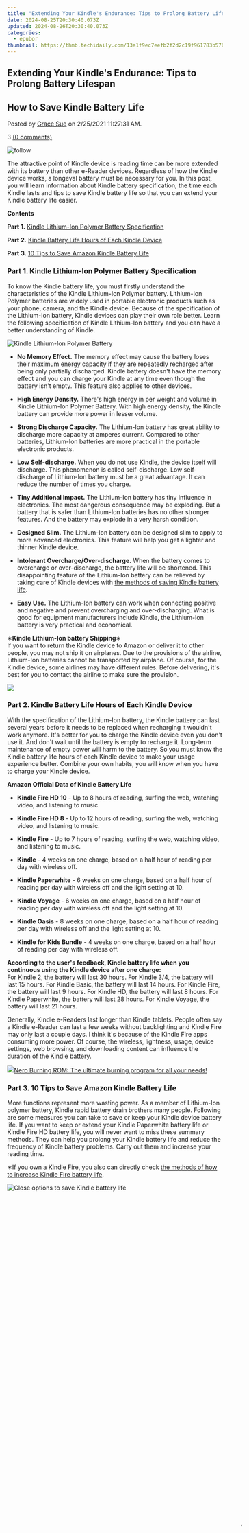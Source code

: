 ```yaml
---
title: "Extending Your Kindle's Endurance: Tips to Prolong Battery Lifespan"
date: 2024-08-25T20:30:40.073Z
updated: 2024-08-26T20:30:40.073Z
categories:
  - epubor
thumbnail: https://thmb.techidaily.com/13a1f9ec7eefb2f2d2c19f961783b576aae3496864dc942793b7f634c661d531.jpg
---
```


## Extending Your Kindle's Endurance: Tips to Prolong Battery Lifespan

## How to Save Kindle Battery Life

Posted by [Grace Sue](https://plus.google.com/107909268153223267573) on 2/25/2021 11:27:31 AM.

3 [(0 comments)](http://www.epubor.com/#comment-area) 



![follow](http://www.epubor.com/images/follow.png)

The attractive point of Kindle device is reading time can be more extended with its battery than other e-Reader devices. Regardless of how the Kindle device works, a longeval battery must be necessary for you. In this post, you will learn information about Kindle battery specification, the time each Kindle lasts and tips to save Kindle battery life so that you can extend your Kindle battery life easier.

**Contents**

**Part 1.** [Kindle Lithium-Ion Polymer Battery Specification](https://tools.techidaily.com/epubor/products/)  
  
**Part 2.** [Kindle Battery Life Hours of Each Kindle Device](https://tools.techidaily.com/epubor/products/)  
  
**Part 3.** [10 Tips to Save Amazon Kindle Battery Life](https://tools.techidaily.com/epubor/products/)  

### Part 1\. Kindle Lithium-Ion Polymer Battery Specification

To know the Kindle battery life, you must firstly understand the characteristics of the Kindle Lithium-Ion Polymer battery. Lithium-Ion Polymer batteries are widely used in portable electronic products such as your phone, camera, and the Kindle device. Because of the specification of the Lithium-Ion battery, Kindle devices can play their own role better. Learn the following specification of Kindle Lithium-Ion battery and you can have a better understanding of Kindle.

![Kindle Lithium-Ion Polymer Battery](http://www.epubor.com/images/uppic/Kindle-Lithium-Ion-Polymer-Battery.jpg)

* **No Memory Effect.** The memory effect may cause the battery loses their maximum energy capacity if they are repeatedly recharged after being only partially discharged. Kindle battery doesn't have the memory effect and you can charge your Kindle at any time even though the battery isn't empty. This feature also applies to other devices.
  
* **High Energy Density.** There's high energy in per weight and volume in Kindle Lithium-Ion Polymer Battery. With high energy density, the Kindle battery can provide more power in lesser volume.
  
* **Strong Discharge Capacity.** The Lithium-Ion battery has great ability to discharge more capacity at amperes current. Compared to other batteries, Lithium-Ion batteries are more practical in the portable electronic products.
  
* **Low Self-discharge.** When you do not use Kindle, the device itself will discharge. This phenomenon is called self-discharge. Low self-discharge of Lithium-Ion battery must be a great advantage. It can reduce the number of times you charge.
  
* **Tiny Additional Impact.** The Lithium-Ion battery has tiny influence in electronics. The most dangerous consequence may be exploding. But a battery that is safer than Lithium-Ion batteries has no other stronger features. And the battery may explode in a very harsh condition.
  
* **Designed Slim.** The Lithium-Ion battery can be designed slim to apply to more advanced electronics. This feature will help you get a lighter and thinner Kindle device.
  
* **Intolerant Overcharge/Over-discharge.** When the battery comes to overcharge or over-discharge, the battery life will be shortened. This disappointing feature of the Lithium-Ion battery can be relieved by taking care of Kindle devices with [the methods of saving Kindle battery life](https://tools.techidaily.com/epubor/products/).
  
* **Easy Use.** The Lithium-Ion battery can work when connecting positive and negative and prevent overcharging and over-discharging. What is good for equipment manufacturers include Kindle, the Lithium-Ion battery is very practical and economical.
  
∗**Kindle Lithium-Ion battery Shipping**∗  
 If you want to return the Kindle device to Amazon or deliver it to other people, you may not ship it on airplanes. Due to the provisions of the airline, Lithium-Ion batteries cannot be transported by airplane. Of course, for the Kindle device, some airlines may have different rules. Before delivering, it's best for you to contact the airline to make sure the provision.

<!-- affiliate ads begin -->
<a href="https://store.nero.com/order/checkout.php?PRODS=42570605&QTY=1&AFFILIATE=108875&CART=1"><img src="http://cdnwww.nero.com/nero-com-wAssets/img/banners/2023/usbXcopy/Nero_USB_x_copy_Screen_2.png" border="0"></a>
<!-- affiliate ads end -->
### Part 2\. Kindle Battery Life Hours of Each Kindle Device

With the specification of the Lithium-Ion battery, the Kindle battery can last several years before it needs to be replaced when recharging it wouldn't work anymore. It's better for you to charge the Kindle device even you don't use it. And don't wait until the battery is empty to recharge it. Long-term maintenance of empty power will harm to the battery. So you must know the Kindle battery life hours of each Kindle device to make your usage experience better. Combine your own habits, you will know when you have to charge your Kindle device.

**Amazon Official Data of Kindle Battery Life**

* **Kindle Fire HD 10** \- Up to 8 hours of reading, surfing the web, watching video, and listening to music.
  
* **Kindle Fire HD 8** \- Up to 12 hours of reading, surfing the web, watching video, and listening to music.
  
* **Kindle Fire** \- Up to 7 hours of reading, surfing the web, watching video, and listening to music.
  
* **Kindle** \- 4 weeks on one charge, based on a half hour of reading per day with wireless off.
  
* **Kindle Paperwhite** \- 6 weeks on one charge, based on a half hour of reading per day with wireless off and the light setting at 10.
  
* **Kindle Voyage** \- 6 weeks on one charge, based on a half hour of reading per day with wireless off and the light setting at 10.
  
* **Kindle Oasis** \- 8 weeks on one charge, based on a half hour of reading per day with wireless off and the light setting at 10.
  
* **Kindle for Kids Bundle** \- 4 weeks on one charge, based on a half hour of reading per day with wireless off.

**According to the user's feedback, Kindle battery life when you continuous using the Kindle device after one charge:**  
 For Kindle 2, the battery will last 30 hours. For Kindle 3/4, the battery will last 15 hours. For Kindle Basic, the battery will last 14 hours. For Kindle Fire, the battery will last 9 hours. For Kindle HD, the battery will last 8 hours. For Kindle Paperwhite, the battery will last 28 hours. For Kindle Voyage, the battery will last 21 hours.

Generally, Kindle e-Readers last longer than Kindle tablets. People often say a Kindle e-Reader can last a few weeks without backlighting and Kindle Fire may only last a couple days. I think it's because of the Kindle Fire apps consuming more power. Of course, the wireless, lightness, usage, device settings, web browsing, and downloading content can influence the duration of the Kindle battery.

<!-- affiliate ads begin -->
<a href="https://store.nero.com/order/checkout.php?PRODS=39694080&QTY=1&AFFILIATE=108875&CART=1"><img src="http://cdnwww.nero.com/nero-com-wAssets/img/banners/2023/nbr/fire/Screenshot_1red_gb.jpg" border="0">Nero Burning ROM:
The ultimate burning program for all your needs!</a>
<!-- affiliate ads end -->
### Part 3\. 10 Tips to Save Amazon Kindle Battery Life

More functions represent more wasting power. As a member of Lithium-Ion polymer battery, Kindle rapid battery drain brothers many people. Following are some measures you can take to save or keep your Kindle device battery life. If you want to keep or extend your Kindle Paperwhite battery life or Kindle Fire HD battery life, you will never want to miss these summary methods. They can help you prolong your Kindle battery life and reduce the frequency of Kindle battery problems. Carry out them and increase your reading time.

∗If you own a Kindle Fire, you also can directly check [the methods of how to increase Kindle Fire battery life](https://www.slideshare.net/AdaWyy/how-to-increase-kindle-fire-battery-life).

![Close options to save Kindle battery life](http://www.epubor.com/images/uppic/close-options-save-kindle-battery-life.jpg)

<!-- affiliate ads begin -->
<span id="1793213">
					<video width="1080" height="1620" style="cursor:pointer"
           poster="//a.impactradius-go.com/display-clicktoplayimage/1793213.jpeg"
           onclick="if(!this.playClicked){this.play();this.setAttribute('controls',true);this.playClicked=true;}">
	   <source src="//a.impactradius-go.com/display-ad/19135-1793213">
	   <img src="//a.impactradius-go.com/display-clicktoplayimage/1793213.jpeg" style="border: none; height: 100%; width: 100%; object-fit: contain">
	</video>
	<div style="width:1080px;text-align:center"><a href="javascript:window.open(decodeURIComponent('https%3A%2F%2Ftinyland.pxf.io%2Fc%2F5597632%2F1793213%2F19135'), '_blank');void(0);">Click here</a></div>
</span>
<img height="0" width="0" src="https://imp.pxf.io/i/5597632/1793213/19135" style="position:absolute;visibility:hidden;" border="0" />
<!-- affiliate ads end -->
1\. Keep Sleep-mode: After leaving your Kindle device alone, there may be 10 mins to waste to make your Kindle sleep automatically. Your Kindle power is totally wasted during this period. So after using your Kindle device, keep it be sleep-mode quickly. You can use magnetic cover to keep Kindle automatic-sleeping. Or you can press and release the power button to keep it sleeping.

2\. Timely Charging: Timely charging your Kindle and at least each time when you use your device, you will have no worry about your Kindle battery life. Using Kindle after full charging surely keeps your battery life. And you must charge it while leaving 15% power of your Kindle. Otherwise, the battery life will be shortened if you frequently using Kindle in lower power. 

3\. Updated Firmware: Keep updated Kindle firmware to avoid a program bug. Once in a while, the old firmware may weaken the battery life. You can check the firmware version from "Device Information". Compare and find the official firmware version from [Fire & Kindle Amazon Software Updates](https://www.amazon.com/gp/help/customer/display.html?nodeId=202065490) to update. [Learn ways of updating Kindle firmware.](https://tools.techidaily.com/epubor/products/)

4\. Close Network: When you turn on WIFI or 3G option, it takes much power to search for and connect to the close-by network. Even though you have to download or search books from the Kindle store, you have no occasion to turn on WIFI/3G all day. So you can open airplane mode or close WIFI/3G networking status. This will save much more Kindle power. Tapping "Setting" and you will see the WIFI/3G or airplane mode option.

5\. Close Extra Functions/Apps: Close backlight and page refresh function. Close extra apps, videos, games, music and other progress. You can close them in your setting option. If the light is sufficient, especially during the day, I think there is no need to adjust the backlight level too high and you can completely close it. If the page refresh function is useless for you, you can turn off it to extend the battery life. Especially for Kindle tablets, some additional apps will waste much power. Uninstalling battery sucking apps for your Kindle Fire could save your Kindle power.

6\. Neutral Temperature: Keep Kindle in neutral temperature and safe place. From the above partial information, you must know the specification of Kindle Lithium-Ion Polymer Battery. For a Kindle battery, it doesn't like the temperature below freezing or over 100 degrees. The harsh temperature will damage the battery and the device.

7\. Restart Kindle Occasionally: This will keep device status better similar to a computer. Restarting the device can clear some cached data or problems that occurred in the previous operation. Restart your Kindle once a time, you may get a more smooth device. From "Setting" options, you can find "Device Info". Then choose "Restart" option. For different kindle models, please read [How to restart and reset kindle to factory](https://tools.techidaily.com/epubor/products/).

8\. Keep Kindle Storage Simplify: Streamline your Kindle library and make sure that every book inside the device is intended to be saved or read. Delete useless books on your Kindle device. More space for fewer data will consume less power.

9\. Keep Power When Indexing: Whatever adding books to your Kindle by email or USB cable, Kindle system will index these books automatically. And this indexing procedure will cripple your battery life. Far better to add books when you charge the Kindle device. On the other hand, you can add a few books at a time. It may save your Kindle power.

10\. Storage Certain Power For Idle Kindle: If not using your Kindle long-term, it's recommended to store 40%-60% power for your device. When the power is too low, it may be over-discharging due to the self-discharge feature of the Kindle battery. Therefore, it is best to regularly charge the Kindle when not using it long-term to prevent battery aging.[Learn How to Charge Kindle Correctly From Amazon.](https://www.amazon.com/gp/help/customer/display.html?nodeId=201241710)

---

Go with the tips of saving battery life of Kindle, you may extend Kindle service life. Trying these tips, at least we can do our utmost to prevent Kindle battery draining so fast. If you have more useful tips of keeping or saving Kindle battery life, it would be nice to share it with us.

You may also like

* [Why Kindle not Charging and How to Fix It](https://tools.techidaily.com/epubor/products/)
* [How to Close Apps on Kindle Fire](https://tools.techidaily.com/epubor/products/)
* [Solutions When Kindle Won't Turn On](https://tools.techidaily.com/epubor/products/)
* [How to Reset Kindle and Kindle Fire](https://tools.techidaily.com/epubor/products/)
* [Kindle Tips & Tricks & Freebies & Service to Make Your eLife Perfect](https://tools.techidaily.com/epubor/products/)
* [Top 10 Kindle Fire Cool Tricks You Must Know](https://tools.techidaily.com/epubor/products/)

![author](http://www.epubor.com/images/uppic/Grace.jpg)

<!-- affiliate ads begin -->
<a href="https://secure.2checkout.com/order/checkout.php?PRODS=3922934&QTY=1&AFFILIATE=108875&CART=1"><img src="https://secure.avangate.com/images/merchant/4b0a0290ad7df100b77e86839989a75e/products/ripperpro.png" border="0">WonderFox DVD Ripper Pro</a>
<!-- affiliate ads end -->
[Grace Sue](https://plus.google.com/107909268153223267573) A reading enthusiast. Always pay close attention to the world of Ebook. Devote myself to share everything about e-book and favorably receive any suggestions.

SHARING IS GREAT!

[Tweet](https://twitter.com/share) 

[SAVE PAGE AS PDF](https://tools.techidaily.com/epubor/products/) 



0 Comments

[reply](https://tools.techidaily.com/epubor/products/) [reply](https://tools.techidaily.com/epubor/products/) 

Leave a comment

| Rating |  |
| ------ |  |

| YourName | \*  1 to 50 chars |
| -------- | ----------------- |

| email | Internet Email |
| ----- | -------------- |

| Comments | UBB Editor |
| -------- | ---------- |

<ins class="adsbygoogle"
     style="display:block"
     data-ad-format="autorelaxed"
     data-ad-client="ca-pub-7571918770474297"
     data-ad-slot="1223367746"></ins>



<ins class="adsbygoogle"
     style="display:block"
     data-ad-client="ca-pub-7571918770474297"
     data-ad-slot="8358498916"
     data-ad-format="auto"
     data-full-width-responsive="true"></ins>

<span class="atpl-alsoreadstyle">Also read:</span>
<div><ul>
<li><a href="https://youtube-lab.techidaily.com/024-approved-spectacular-ensemble-photos-plus-music-videos/"><u>[New] 2024 Approved  Spectacular Ensemble  Photos + Music, Videos</u></a></li>
<li><a href="https://remote-screen-capture.techidaily.com/new-in-2024-screen-capture-mastery-with-irecorder/"><u>[New] In 2024, Screen Capture Mastery with iRecorder</u></a></li>
<li><a href="https://youtube-sure.techidaily.com/asterful-moments-a-deep-dive-into-youtube-to-facebook-sharing-for-2024/"><u>[New] Masterful Moments  A Deep Dive Into YouTube-to-Facebook Sharing for 2024</u></a></li>
<li><a href="https://extra-support.techidaily.com/new-setting-up-a-digital-stage-for-real-time-viewers/"><u>[New] Setting Up a Digital Stage for Real-Time Viewers</u></a></li>
<li><a href="https://facebook-clips.techidaily.com/updated-in-2024-elevating-ad-engagement-through-three-principle-copy-structures/"><u>[Updated] In 2024, Elevating Ad Engagement Through Three Principle Copy Structures</u></a></li>
<li><a href="https://instagram-video-files.techidaily.com/updated-unlocking-the-power-of-instagrams-visual-storytelling-covers-edition/"><u>[Updated] Unlocking the Power of Instagram's Visual Storytelling  Covers Edition</u></a></li>
<li><a href="https://youtube-videos.techidaily.com/2024-approved-10-essential-tips-for-achieving-wealth-through-youtube-video-views/"><u>2024 Approved  10 Essential Tips for Achieving Wealth Through YouTube Video Views</u></a></li>
<li><a href="https://youtube-videos.techidaily.com/2024-approved-behind-the-scenes-youtube-live-thumbnail-secrets/"><u>2024 Approved  Behind the Scenes  YouTube Live Thumbnail Secrets</u></a></li>
<li><a href="https://youtube-help.techidaily.com/2024-approved-personalize-your-screen-time-with-these-top-6-creator-identifying-questions/"><u>2024 Approved  Personalize Your Screen Time with These Top 6 Creator-Identifying Questions</u></a></li>
<li><a href="https://youtube-tips.techidaily.com/approved-the-filmmakers-pathway-to-youtube-success-with-professional-360-video-edits/"><u>2024 Approved  The Filmmaker's Pathway to YouTube Success with Professional 360 Video Edits</u></a></li>
<li><a href="https://android-location-track.techidaily.com/3-solutions-to-find-your-vivo-x100-pro-current-location-of-a-mobile-number-drfone-by-drfone-virtual-android/"><u>3 Solutions to Find Your Vivo X100 Pro Current Location of a Mobile Number | Dr.fone</u></a></li>
<li><a href="https://phone-solutions.techidaily.com/best-android-data-recovery-retrieve-lost-contacts-from-motorola-razr-40-by-fonelab-android-recover-contacts/"><u>Best Android Data Recovery - Retrieve Lost Contacts from Motorola Razr 40.</u></a></li>
<li><a href="https://discover-bits.techidaily.com/boost-your-websites-traffic-masterful-seo-strategies-revealed/"><u>Boost Your Website's Traffic: Masterful SEO Strategies Revealed</u></a></li>
<li><a href="https://discover-bits.techidaily.com/breakthrough-pdf-encryption-step-by-step-tutorial-for-password-removal-and-freedom-from-constraints/"><u>Breakthrough PDF Encryption: Step-by-Step Tutorial for Password Removal and Freedom From Constraints</u></a></li>
<li><a href="https://discover-bits.techidaily.com/bypassing-ebook-drm-restrictions-for-book-page-8-a-comprehensive-guide/"><u>Bypassing Ebook DRM Restrictions for Book Page 8 - A Comprehensive Guide</u></a></li>
<li><a href="https://extra-lessons.techidaily.com/combat-vr-motion-sickness-a-guide-for-2024/"><u>Combat VR Motion Sickness  A Guide for 2024</u></a></li>
<li><a href="https://tech-recovery.techidaily.com/decoding-twitch-chat-the-top-confusions-new-viewers-and-broadcasters-face/"><u>Decoding Twitch Chat: The Top Confusions New Viewers and Broadcasters Face</u></a></li>
<li><a href="https://unlock-android.techidaily.com/delete-gmail-account-withwithout-password-on-infinix-by-drfone-android/"><u>Delete Gmail Account With/Without Password On Infinix</u></a></li>
<li><a href="https://discover-bits.techidaily.com/discovering-the-world-of-ebooks-with-epub-your-ultimate-resource/"><u>Discovering the World of eBooks with EPUB: Your Ultimate Resource</u></a></li>
<li><a href="https://discover-bits.techidaily.com/download-tools-for-bypassing-pdf-protection/"><u>Download Tools for Bypassing PDF Protection</u></a></li>
<li><a href="https://discover-bits.techidaily.com/download-tools-for-eliminating-epub-digital-rights-management-drm/"><u>Download Tools for Eliminating EPUB Digital Rights Management (DRM)</u></a></li>
<li><a href="https://discover-bits.techidaily.com/easy-steps-to-access-and-use-ebooks-in-acsm-format-on-a-mac-computer/"><u>Easy Steps to Access and Use eBooks in ACSM Format on a Mac Computer</u></a></li>
<li><a href="https://fox-glue.techidaily.com/easy-tips-to-create-a-funny-meme/"><u>Easy Tips to Create a Funny Meme</u></a></li>
<li><a href="https://fox-access.techidaily.com/exclusive-analysis-full-potential-of-bublcams-360-degree-scope/"><u>Exclusive Analysis  Full Potential of Bublcam's 360-Degree Scope</u></a></li>
<li><a href="https://discover-bits.techidaily.com/explore-the-quintessential-challenges-the-top-6-flaws-in-kindle-fire-devices/"><u>Explore the Quintessential Challenges: The Top 6 Flaws in Kindle Fire Devices</u></a></li>
<li><a href="https://tech-hub.techidaily.com/exploring-the-boundaries-of-chatgpt-input-size-what-you-need-to-know-and-how-to-adapt/"><u>Exploring the Boundaries of ChatGPT Input Size - What You Need to Know and How to Adapt</u></a></li>
<li><a href="https://discover-bits.techidaily.com/high-quality-audio-extraction-convert-your-audible-books-into-crisp-mp3-files/"><u>High-Quality Audio Extraction: Convert Your Audible Books Into Crisp MP3 Files</u></a></li>
<li><a href="https://blog-min.techidaily.com/how-to-recover-old-messages-from-your-honor-x50-gt-by-fonelab-android-recover-messages/"><u>How to recover old messages from your Honor X50 GT</u></a></li>
<li><a href="https://pokemon-go-android.techidaily.com/in-2024-ultimate-guide-to-catch-the-regional-located-pokemon-for-tecno-pova-6-pro-5g-drfone-by-drfone-virtual-android/"><u>In 2024, Ultimate Guide to Catch the Regional-Located Pokemon For Tecno Pova 6 Pro 5G | Dr.fone</u></a></li>
<li><a href="https://discover-bits.techidaily.com/mastering-cross-platform-reading-transition-from-nook-to-amazon-kindle/"><u>Mastering Cross-Platform Reading: Transition From Nook to Amazon Kindle</u></a></li>
<li><a href="https://discover-bits.techidaily.com/navigating-your-kindle-unlimited-plan-answers-to-common-inquiries/"><u>Navigating Your Kindle Unlimited Plan: Answers to Common Inquiries</u></a></li>
<li><a href="https://fox-glue.techidaily.com/practical-techniques-for-downloading-youtube-srt-for-2024/"><u>Practical Techniques for Downloading YouTube SRT for 2024</u></a></li>
<li><a href="https://facebook.techidaily.com/reacquiring-facebook-login-post-code-loss-scenario/"><u>Reacquiring Facebook Login Post-Code Loss Scenario</u></a></li>
<li><a href="https://extra-lessons.techidaily.com/scripting-a-captivating-cinematic-sketchpad/"><u>Scripting a Captivating Cinematic Sketchpad</u></a></li>
<li><a href="https://discover-bits.techidaily.com/seamless-conversion-shifting-your-nook-ebooks-onto-a-sony-reader-device/"><u>Seamless Conversion: Shifting Your Nook eBooks Onto a Sony Reader Device</u></a></li>
<li><a href="https://discover-bits.techidaily.com/sharing-your-amazon-kindle-library-a-guide-on-lending-e-books-among-relatives-and-pals/"><u>Sharing Your Amazon Kindle Library: A Guide on Lending E-Books Among Relatives & Pals</u></a></li>
<li><a href="https://discover-bits.techidaily.com/simple-steps-to-bypass-drm-on-your-kindle-a-user-friendly-guide/"><u>Simple Steps to Bypass DRM on Your Kindle: A User-Friendly Guide</u></a></li>
<li><a href="https://discover-bits.techidaily.com/solving-kindle-file-errors-post-drm-stripping-a-step-by-step-guide/"><u>Solving Kindle File Errors Post-DRM Stripping: A Step-by-Step Guide</u></a></li>
<li><a href="https://discover-bits.techidaily.com/step-by-step-guide-accessing-and-viewing-acsm-files-across-pc-mac-android-and-ios-devices/"><u>Step-by-Step Guide: Accessing and Viewing ACSM Files Across PC, MAC, Android & iOS Devices</u></a></li>
<li><a href="https://discover-bits.techidaily.com/step-by-step-guide-converting-your-audiobooks-into-mp3-format/"><u>Step-by-Step Guide: Converting Your Audiobooks Into MP3 Format</u></a></li>
<li><a href="https://discover-bits.techidaily.com/step-by-step-guide-converting-your-drm-secured-epub-files-for-amazons-kindle-format/"><u>Step-by-Step Guide: Converting Your DRM Secured EPUB Files for Amazon's Kindle Format</u></a></li>
<li><a href="https://discover-bits.techidaily.com/step-by-step-guide-converting-your-epub-books-to-kefu-format-using-calibre/"><u>Step-by-Step Guide: Converting Your EPUB Books to KEFU Format Using Calibre</u></a></li>
<li><a href="https://discover-bits.techidaily.com/step-by-step-guide-how-to-update-your-amazon-kindle-device-to-version-572x/"><u>Step-by-Step Guide: How to Update Your Amazon Kindle Device to Version 5.7.2.x</u></a></li>
<li><a href="https://discover-bits.techidaily.com/step-by-step-guide-restoring-your-revoked-or-expired-professional-license/"><u>Step-by-Step Guide: Restoring Your Revoked or Expired Professional License</u></a></li>
<li><a href="https://discover-bits.techidaily.com/step-by-step-tutorial-on-migrating-ebooks-from-nook-to-amazons-kindle-platform/"><u>Step-by-Step Tutorial on Migrating eBooks From Nook to Amazon's Kindle Platform</u></a></li>
<li><a href="https://extra-lessons.techidaily.com/steps-to-skip-the-water-stained-stock-photos/"><u>Steps to Skip the Water-Stained Stock Photos</u></a></li>
<li><a href="https://discover-bits.techidaily.com/top-10-complimentary-ebooks-for-kindle-readers/"><u>Top 10 Complimentary eBooks for Kindle Readers</u></a></li>
<li><a href="https://discover-bits.techidaily.com/top-25-resources-for-free-epub-book-downloads/"><u>Top 25 Resources for FREE ePUB Book Downloads</u></a></li>
<li><a href="https://discover-bits.techidaily.com/top-5-essential-applications-every-owner-of-a-kindle-paperwhite-3-should-have/"><u>Top 5 Essential Applications Every Owner of a Kindle Paperwhite 3 Should Have</u></a></li>
<li><a href="https://tech-recovery.techidaily.com/troubleshooting-tips-for-the-elusive-msvcr7ec-runtime-library/"><u>Troubleshooting Tips for the Elusive MSVCR7e/C Runtime Library</u></a></li>
<li><a href="https://media-tips.techidaily.com/1723620235375-turn-your-ipod-into-a-portable-cinema-with-our-top-video-conversion-tool/"><u>Turn Your iPod Into a Portable Cinema with Our Top Video Conversion Tool!</u></a></li>
<li><a href="https://discover-bits.techidaily.com/ultimate-guide-effortlessly-transform-your-pdfs-into-audio-files/"><u>Ultimate Guide: Effortlessly Transform Your PDFs Into Audio Files</u></a></li>
<li><a href="https://discover-bits.techidaily.com/uncover-three-methods-for-checking-the-power-remaining-on-your-kindle/"><u>Uncover Three Methods for Checking the Power Remaining on Your Kindle</u></a></li>
<li><a href="https://discover-bits.techidaily.com/understanding-document-layouts-how-proper-formatting-enhances-comprehension/"><u>Understanding Document Layouts: How Proper Formatting Enhances Comprehension</u></a></li>
<li><a href="https://discover-bits.techidaily.com/understanding-the-basics-of-audio-formatting-an-in-depth-guide/"><u>Understanding the Basics of Audio Formatting: An In-Depth Guide</u></a></li>
<li><a href="https://discover-bits.techidaily.com/unleash-your-inner-author-a-step-by-step-guide-to-modifying-epubs-for-free-with-sigil/"><u>Unleash Your Inner Author: A Step-by-Step Guide to Modifying EPUBs for Free with Sigil</u></a></li>
<li><a href="https://discover-bits.techidaily.com/unlock-the-secrets-a-comprehensive-tutorial-for-reading-encrypted-epub-books-on-your-android-smartphonetablet/"><u>Unlock the Secrets: A Comprehensive Tutorial for Reading Encrypted ePub Books on Your Android Smartphone/Tablet</u></a></li>
<li><a href="https://discover-bits.techidaily.com/unlocking-knowledge-effective-methods-for-removing-drm-protection-on-pdf-and-ebook-files/"><u>Unlocking Knowledge: Effective Methods for Removing DRM Protection on PDF and eBook Files</u></a></li>
<li><a href="https://discover-bits.techidaily.com/unlocking-your-digital-library-effective-techniques-to-lift-drm-from-ebooks/"><u>Unlocking Your Digital Library: Effective Techniques to Lift DRM From eBooks</u></a></li>
<li><a href="https://sim-unlock.techidaily.com/what-is-a-sim-network-unlock-pin-get-your-infinix-smart-8-plus-phone-network-ready-by-drfone-android/"><u>What Is a SIM Network Unlock PIN? Get Your Infinix Smart 8 Plus Phone Network-Ready</u></a></li>
</ul></div>
